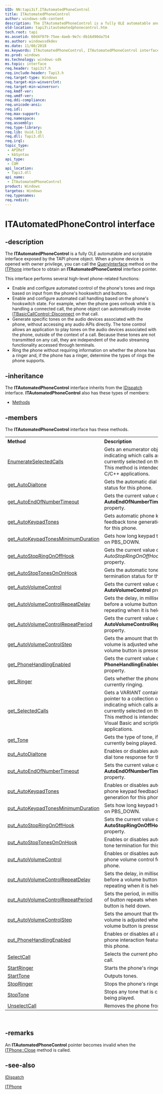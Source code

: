 ```yaml
---
UID: NN:tapi3if.ITAutomatedPhoneControl
title: ITAutomatedPhoneControl
author: windows-sdk-content
description: The ITAutomatedPhoneControl is a fully OLE automatable and scriptable interface exposed by the TAPI phone object.
old-location: tapi3\itautomatedphonecontrol.htm
tech.root: tapi
ms.assetid: 60d4f079-75ee-4aeb-9e7c-0b16d90da754
ms.author: windowssdkdev
ms.date: 11/08/2018
ms.keywords: ITAutomatedPhoneControl, ITAutomatedPhoneControl interface [TAPI 2.2], ITAutomatedPhoneControl interface [TAPI 2.2],described, _tapi3_itautomatedphonecontrol, tapi3.itautomatedphonecontrol, tapi3if/ITAutomatedPhoneControl
ms.prod: windows
ms.technology: windows-sdk
ms.topic: interface
req.header: tapi3if.h
req.include-header: Tapi3.h
req.target-type: Windows
req.target-min-winverclnt: 
req.target-min-winversvr: 
req.kmdf-ver: 
req.umdf-ver: 
req.ddi-compliance: 
req.unicode-ansi: 
req.idl: 
req.max-support: 
req.namespace: 
req.assembly: 
req.type-library: 
req.lib: Uuid.lib
req.dll: Tapi3.dll
req.irql: 
topic_type:
 - APIRef
 - kbSyntax
api_type:
 - COM
api_location:
 - Tapi3.dll
api_name:
 - ITAutomatedPhoneControl
product: Windows
targetos: Windows
req.typenames: 
req.redist: 
---
```


# ITAutomatedPhoneControl interface


## -description


The 
<b>ITAutomatedPhoneControl</b> is a fully OLE automatable and scriptable interface exposed by the TAPI phone object. When a phone device is opened with owner privilege, you can call the 
<a href="https://msdn.microsoft.com/en-us/library/ms682521(v=VS.85).aspx">QueryInterface</a> method on the 
<a href="https://msdn.microsoft.com/94dff33c-67a1-4df8-9ef5-2b6524438f6f">ITPhone</a> interface to obtain an 
<b>ITAutomatedPhoneControl</b> interface pointer.

This interface performs several high-level phone-related functions:
<ul>
<li>Enable and configure automated control of the phone's tones and rings based on input from the phone's hookswitch and buttons.</li>
<li>Enable and configure automated call handling based on the phone's hookswitch state. For example, when the phone goes onhook while it is handling a connected call, the phone object can automatically invoke 
<a href="https://msdn.microsoft.com/b7d556fd-d3f5-4b93-96a9-cc5c58fb8a95">ITBasicCallControl::Disconnect</a> on that call.</li>
<li>Generate specific tones on the audio devices associated with the phone, without accessing any audio APIs directly. The tone control allows an application to play tones on the audio devices associated with the phone, outside of the context of a call. Because these tones are not transmitted on any call, they are independent of the audio streaming functionality accessed through terminals.</li>
<li>Ring the phone without requiring information on whether the phone has a ringer and, if the phone has a ringer, determine the types of rings the phone supports.</li>
</ul>

## -inheritance

The <b xmlns:loc="http://microsoft.com/wdcml/l10n">ITAutomatedPhoneControl</b> interface inherits from the <a href="https://msdn.microsoft.com/en-us/library/ms221608(v=VS.85).aspx">IDispatch</a> interface. <b>ITAutomatedPhoneControl</b> also has these types of members:
<ul>
<li><a href="https://docs.microsoft.com/">Methods</a></li>
</ul>

## -members

The <b>ITAutomatedPhoneControl</b> interface has these methods.
<table class="members" id="memberListMethods">
<tr>
<th align="left" width="37%">Method</th>
<th align="left" width="63%">Description</th>
</tr>
<tr data="declared;">
<td align="left" width="37%">
<a href="https://msdn.microsoft.com/534d453c-f47c-48e1-af59-bfa452e2d8d8">EnumerateSelectedCalls</a>
</td>
<td align="left" width="63%">
Gets an enumerator object indicating which calls are currently selected on this phone. This method is intended for C/C++ applications.

</td>
</tr>
<tr data="declared;">
<td align="left" width="37%">
<a href="https://msdn.microsoft.com/977be70d-bb2d-490a-afd1-8e7f496b10ae">get_AutoDialtone</a>
</td>
<td align="left" width="63%">
Gets the automatic dial tone status for this phone.

</td>
</tr>
<tr data="declared;">
<td align="left" width="37%">
<a href="https://msdn.microsoft.com/c5bc3176-7237-4c20-808a-b2d028ae4344">get_AutoEndOfNumberTimeout</a>
</td>
<td align="left" width="63%">
Gets the current value of the <b>AutoEndOfNumberTimeout</b> property.

</td>
</tr>
<tr data="declared;">
<td align="left" width="37%">
<a href="https://msdn.microsoft.com/fd6c2b1c-53c5-40f9-bb5e-51c48d5bc944">get_AutoKeypadTones</a>
</td>
<td align="left" width="63%">
Gets automatic phone keypad feedback tone generation status for this phone.

</td>
</tr>
<tr data="declared;">
<td align="left" width="37%">
<a href="https://msdn.microsoft.com/9f1ae3f0-ae6a-408a-ac53-e4181ecf2c4b">get_AutoKeypadTonesMinimumDuration</a>
</td>
<td align="left" width="63%">
Gets how long keypad tones play on PBS_DOWN.

</td>
</tr>
<tr data="declared;">
<td align="left" width="37%">
<a href="https://msdn.microsoft.com/357266e7-b103-43c1-a6af-b00347c90f51">get_AutoStopRingOnOffHook</a>
</td>
<td align="left" width="63%">
Gets the current value of the <i>AutoStopRingOnOffHook</i> property.

</td>
</tr>
<tr data="declared;">
<td align="left" width="37%">
<a href="https://msdn.microsoft.com/2ece8d7a-b280-42b6-9f51-d88650488699">get_AutoStopTonesOnOnHook</a>
</td>
<td align="left" width="63%">
Gets the automatic tone termination status for this phone.

</td>
</tr>
<tr data="declared;">
<td align="left" width="37%">
<a href="https://msdn.microsoft.com/7dae6d41-59d8-40ab-901f-91d97b59ac83">get_AutoVolumeControl</a>
</td>
<td align="left" width="63%">
Gets the current value of the <b>AutoVolumeControl</b> property.

</td>
</tr>
<tr data="declared;">
<td align="left" width="37%">
<a href="https://msdn.microsoft.com/a26fd436-b792-4415-bc47-eca2b1114002">get_AutoVolumeControlRepeatDelay</a>
</td>
<td align="left" width="63%">
Gets the delay, in milliseconds, before a volume button starts repeating when it is held down.

</td>
</tr>
<tr data="declared;">
<td align="left" width="37%">
<a href="https://msdn.microsoft.com/6ab52127-62e2-4e80-980a-8b29b51fa91f">get_AutoVolumeControlRepeatPeriod</a>
</td>
<td align="left" width="63%">
Gets the current value of the <b>AutoVolumeControlRepeatDelay</b> property.

</td>
</tr>
<tr data="declared;">
<td align="left" width="37%">
<a href="https://msdn.microsoft.com/6cf6beba-36ca-417b-91b4-9c008a14efef">get_AutoVolumeControlStep</a>
</td>
<td align="left" width="63%">
Gets the amount that the phone volume is adjusted when the volume button is pressed.

</td>
</tr>
<tr data="declared;">
<td align="left" width="37%">
<a href="https://msdn.microsoft.com/a6174caa-6045-4b82-9b13-11b86f8cf8a8">get_PhoneHandlingEnabled</a>
</td>
<td align="left" width="63%">
Gets the current value of the <b>PhoneHandlingEnabled</b> property.

</td>
</tr>
<tr data="declared;">
<td align="left" width="37%">
<a href="https://msdn.microsoft.com/cc4daec0-7f55-4c76-b8a0-19307c7046dc">get_Ringer</a>
</td>
<td align="left" width="63%">
Gets whether the phone is currently ringing.

</td>
</tr>
<tr data="declared;">
<td align="left" width="37%">
<a href="https://msdn.microsoft.com/50196789-c243-4279-8748-960898323992">get_SelectedCalls</a>
</td>
<td align="left" width="63%">
Gets a VARIANT containing a pointer to a collection object indicating which calls are currently selected on this phone. This method is intended for Visual Basic and scripting applications.

</td>
</tr>
<tr data="declared;">
<td align="left" width="37%">
<a href="https://msdn.microsoft.com/62e7ae4d-7839-4568-b8b2-7a377601ea7c">get_Tone</a>
</td>
<td align="left" width="63%">
Gets the type of tone, if any, currently being played.

</td>
</tr>
<tr data="declared;">
<td align="left" width="37%">
<a href="https://msdn.microsoft.com/a906104f-01eb-4c53-9571-7068a98d48a5">put_AutoDialtone</a>
</td>
<td align="left" width="63%">
Enables or disables automatic dial tone response for this phone.

</td>
</tr>
<tr data="declared;">
<td align="left" width="37%">
<a href="https://msdn.microsoft.com/985466a4-212b-48fd-b901-5fd3cc37eb0e">put_AutoEndOfNumberTimeout</a>
</td>
<td align="left" width="63%">
Sets the current value of the <b>AutoEndOfNumberTimeout</b> property.

</td>
</tr>
<tr data="declared;">
<td align="left" width="37%">
<a href="https://msdn.microsoft.com/5a57c0ef-440a-4939-8d15-edb0c59dc1a4">put_AutoKeypadTones</a>
</td>
<td align="left" width="63%">
Enables or disables automatic phone keypad feedback tone generation for this phone.

</td>
</tr>
<tr data="declared;">
<td align="left" width="37%">
<a href="https://msdn.microsoft.com/8c4bdd45-7d19-47a4-aa18-5944d3e58797">put_AutoKeypadTonesMinimumDuration</a>
</td>
<td align="left" width="63%">
Sets how long keypad tones play on PBS_DOWN.

</td>
</tr>
<tr data="declared;">
<td align="left" width="37%">
<a href="https://msdn.microsoft.com/114e17e2-63e7-47f9-8ae7-1c7e452376f6">put_AutoStopRingOnOffHook</a>
</td>
<td align="left" width="63%">
Sets the current value of the <b>AutoStopRingOnOffHook</b> property.

</td>
</tr>
<tr data="declared;">
<td align="left" width="37%">
<a href="https://msdn.microsoft.com/0047b631-91fc-47fb-aa38-cedb096a5646">put_AutoStopTonesOnOnHook</a>
</td>
<td align="left" width="63%">
Enables or disables automatic tone termination for this phone.

</td>
</tr>
<tr data="declared;">
<td align="left" width="37%">
<a href="https://msdn.microsoft.com/3d45ef58-a7d7-41ab-b06a-9d53bf79690a">put_AutoVolumeControl</a>
</td>
<td align="left" width="63%">
Enables or disables automatic phone volume control for this phone.

</td>
</tr>
<tr data="declared;">
<td align="left" width="37%">
<a href="https://msdn.microsoft.com/a00993af-2ff2-4f91-889e-b0d3ae550642">put_AutoVolumeControlRepeatDelay</a>
</td>
<td align="left" width="63%">
Sets the delay, in milliseconds, before a volume button starts repeating when it is held down.

</td>
</tr>
<tr data="declared;">
<td align="left" width="37%">
<a href="https://msdn.microsoft.com/932b1092-6396-4ee9-84d7-1e28b09d132f">put_AutoVolumeControlRepeatPeriod</a>
</td>
<td align="left" width="63%">
Sets the period, in milliseconds, of button repeats when a volume button is held down.

</td>
</tr>
<tr data="declared;">
<td align="left" width="37%">
<a href="https://msdn.microsoft.com/19766507-7a15-4c45-91bd-4b49ceb177e6">put_AutoVolumeControlStep</a>
</td>
<td align="left" width="63%">
Sets the amount that the phone volume is adjusted when the volume button is pressed.

</td>
</tr>
<tr data="declared;">
<td align="left" width="37%">
<a href="https://msdn.microsoft.com/6759b811-2fc1-4827-a03e-d19335520829">put_PhoneHandlingEnabled</a>
</td>
<td align="left" width="63%">
Enables or disables all automatic phone interaction features for this phone.

</td>
</tr>
<tr data="declared;">
<td align="left" width="37%">
<a href="https://msdn.microsoft.com/b9e721cb-8f62-420d-bfc1-f8e634f0f2d4">SelectCall</a>
</td>
<td align="left" width="63%">
Selects the current phone onto a call.

</td>
</tr>
<tr data="declared;">
<td align="left" width="37%">
<a href="https://msdn.microsoft.com/bf94aab7-6b12-43f8-b49f-a7cf6617dd57">StartRinger</a>
</td>
<td align="left" width="63%">
Starts the phone's ringer.

</td>
</tr>
<tr data="declared;">
<td align="left" width="37%">
<a href="https://msdn.microsoft.com/04cce8d6-ccab-4eeb-a97c-3bc24ec3fc00">StartTone</a>
</td>
<td align="left" width="63%">
Outputs tones.

</td>
</tr>
<tr data="declared;">
<td align="left" width="37%">
<a href="https://msdn.microsoft.com/74829b2a-6530-40d2-8693-7c6104de7309">StopRinger</a>
</td>
<td align="left" width="63%">
Stops the phone's ringer.

</td>
</tr>
<tr data="declared;">
<td align="left" width="37%">
<a href="https://msdn.microsoft.com/618743c3-6d4a-4cab-a4fc-7cd4e3b8cdd9">StopTone</a>
</td>
<td align="left" width="63%">
Stops any tone that is currently being played.

</td>
</tr>
<tr data="declared;">
<td align="left" width="37%">
<a href="https://msdn.microsoft.com/3c2a9899-add7-4c09-b32e-11061fc2c5a5">UnselectCall</a>
</td>
<td align="left" width="63%">
Removes the phone from the call.

</td>
</tr>
</table> 


## -remarks



An 
<b>ITAutomatedPhoneControl</b> pointer becomes invalid when the 
<a href="https://msdn.microsoft.com/1eae1a14-dd5e-4ba9-8e6e-71e9956cb3e3">ITPhone::Close</a> method is called.




## -see-also




<a href="https://msdn.microsoft.com/en-us/library/ms221608(v=VS.85).aspx">IDispatch</a>



<a href="https://msdn.microsoft.com/94dff33c-67a1-4df8-9ef5-2b6524438f6f">ITPhone</a>
 

 


